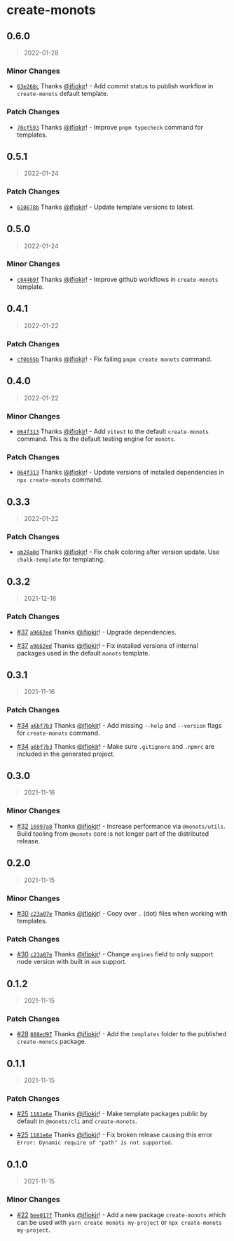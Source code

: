 # create-monots

## 0.6.0

> 2022-01-28

### Minor Changes

- [`63e268c`](https://github.com/monots/monots/commit/63e268c1997b27ffdef2293c2dca664b750d34f3) Thanks [@ifiokjr](https://github.com/ifiokjr)! - Add commit status to publish workflow in `create-monots` default template.

### Patch Changes

- [`70cf593`](https://github.com/monots/monots/commit/70cf59340b480151b7760284b8f9621819759ca7) Thanks [@ifiokjr](https://github.com/ifiokjr)! - Improve `pnpm typecheck` command for templates.

## 0.5.1

> 2022-01-24

### Patch Changes

- [`610678b`](https://github.com/monots/monots/commit/610678b74b6bffd02c31227aacc1ed0f029417e5) Thanks [@ifiokjr](https://github.com/ifiokjr)! - Update template versions to latest.

## 0.5.0

> 2022-01-24

### Minor Changes

- [`c844b9f`](https://github.com/monots/monots/commit/c844b9f59cf2f8a9fcbc40d0d40a8d58cdb4d679) Thanks [@ifiokjr](https://github.com/ifiokjr)! - Improve github workflows in `create-monots` template.

## 0.4.1

> 2022-01-22

### Patch Changes

- [`cf0b55b`](https://github.com/monots/monots/commit/cf0b55bc7ee1bb3296a7cc72b9f6bf5f04c57a8b) Thanks [@ifiokjr](https://github.com/ifiokjr)! - Fix failing `pnpm create monots` command.

## 0.4.0

> 2022-01-22

### Minor Changes

- [`064f313`](https://github.com/monots/monots/commit/064f313ec8d276c4bd4a32f8a909570dcca3cabe) Thanks [@ifiokjr](https://github.com/ifiokjr)! - Add `vitest` to the default `create-monots` command. This is the default testing engine for `monots`.

### Patch Changes

- [`064f313`](https://github.com/monots/monots/commit/064f313ec8d276c4bd4a32f8a909570dcca3cabe) Thanks [@ifiokjr](https://github.com/ifiokjr)! - Update versions of installed dependencies in `npx create-monots` command.

## 0.3.3

> 2022-01-22

### Patch Changes

- [`ab28a0d`](https://github.com/monots/monots/commit/ab28a0d1fbdf9736134358e67b223165ebac9f7d) Thanks [@ifiokjr](https://github.com/ifiokjr)! - Fix chalk coloring after version update. Use `chalk-template` for templating.

## 0.3.2

> 2021-12-16

### Patch Changes

- [#37](https://github.com/monots/monots/pull/37) [`a9662ed`](https://github.com/monots/monots/commit/a9662ed2666f7cca7f993d08d9d31afb357bf272) Thanks [@ifiokjr](https://github.com/ifiokjr)! - Upgrade dependencies.

* [#37](https://github.com/monots/monots/pull/37) [`a9662ed`](https://github.com/monots/monots/commit/a9662ed2666f7cca7f993d08d9d31afb357bf272) Thanks [@ifiokjr](https://github.com/ifiokjr)! - Fix installed versions of internal packages used in the default `monots` template.

## 0.3.1

> 2021-11-16

### Patch Changes

- [#34](https://github.com/monots/monots/pull/34) [`a6bf7b3`](https://github.com/monots/monots/commit/a6bf7b36ecc27f03aabcd7db6c01ceb9ae8e6ea6) Thanks [@ifiokjr](https://github.com/ifiokjr)! - Add missing `--help` and `--version` flags for `create-monots` command.

* [#34](https://github.com/monots/monots/pull/34) [`a6bf7b3`](https://github.com/monots/monots/commit/a6bf7b36ecc27f03aabcd7db6c01ceb9ae8e6ea6) Thanks [@ifiokjr](https://github.com/ifiokjr)! - Make sure `.gitignore` and `.npmrc` are included in the generated project.

## 0.3.0

> 2021-11-16

### Minor Changes

- [#32](https://github.com/monots/monots/pull/32) [`16997a8`](https://github.com/monots/monots/commit/16997a8a66c4b2e7c46e249bdad262fbd1c5bb20) Thanks [@ifiokjr](https://github.com/ifiokjr)! - Increase performance via `@monots/utils`. Build tooling from `@monots` core is not longer part of the distributed release.

## 0.2.0

> 2021-11-15

### Minor Changes

- [#30](https://github.com/monots/monots/pull/30) [`c23a07e`](https://github.com/monots/monots/commit/c23a07ed658b3769f2f3c8174f1993bc0c4c8d3a) Thanks [@ifiokjr](https://github.com/ifiokjr)! - Copy over `.` (dot) files when working with templates.

### Patch Changes

- [#30](https://github.com/monots/monots/pull/30) [`c23a07e`](https://github.com/monots/monots/commit/c23a07ed658b3769f2f3c8174f1993bc0c4c8d3a) Thanks [@ifiokjr](https://github.com/ifiokjr)! - Change `engines` field to only support node version with built in `esm` support.

## 0.1.2

> 2021-11-15

### Patch Changes

- [#28](https://github.com/monots/monots/pull/28) [`888ed97`](https://github.com/monots/monots/commit/888ed971bfd0c84a87a1bd32890e9dddb1ef9945) Thanks [@ifiokjr](https://github.com/ifiokjr)! - Add the `templates` folder to the published `create-monots` package.

## 0.1.1

> 2021-11-15

### Patch Changes

- [#25](https://github.com/monots/monots/pull/25) [`1181e6e`](https://github.com/monots/monots/commit/1181e6e867c50b3b912ac6fe5131ea60361e3ea5) Thanks [@ifiokjr](https://github.com/ifiokjr)! - Make template packages public by default in `@monots/cli` and `create-monots`.

* [#25](https://github.com/monots/monots/pull/25) [`1181e6e`](https://github.com/monots/monots/commit/1181e6e867c50b3b912ac6fe5131ea60361e3ea5) Thanks [@ifiokjr](https://github.com/ifiokjr)! - Fix broken release causing this error `Error: Dynamic require of "path" is not supported`.

## 0.1.0

> 2021-11-15

### Minor Changes

- [#22](https://github.com/monots/monots/pull/22) [`bee017f`](https://github.com/monots/monots/commit/bee017f0106ecf9704b5b09b2bce2c1d69c31387) Thanks [@ifiokjr](https://github.com/ifiokjr)! - Add a new package `create-monots` which can be used with `yarn create monots my-project` or `npx create-monots my-project`.
